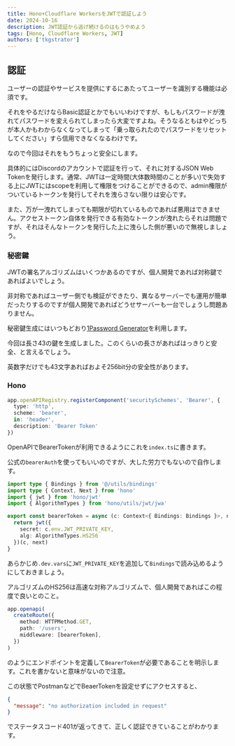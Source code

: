 ```yaml
---
title: Hono+Cloudflare WorkersをJWTで認証しよう
date: 2024-10-16
description: JWT認証から逃げ続けるのはもうやめよう
tags: [Hono, Cloudflare Workers, JWT]
authors: ['tkgstrator']
---
```


## 認証

ユーザーの認証やサービスを提供にするにあたってユーザーを識別する機能は必須です。

それをやるだけならBasic認証とかでもいいわけですが、もしもパスワードが洩れてパスワードを変えられてしまったら大変ですよね。そうなるともはやどっちが本人かもわからなくなってしまって「乗っ取られたのでパスワードをリセットしてください」すら信用できなくなるわけです。

なので今回はそれをもうちょっと安全にします。

具体的にはDiscordのアカウントで認証を行って、それに対するJSON Web Tokenを発行します。通常、JWTは一定時間(大体数時間のことが多い)で失効する上にJWTにはscopeを利用して権限をつけることができるので、admin権限がついているトークンを発行してそれを洩らさない限りは安心です。

また、万が一洩れてしまっても期限が切れているものであれば悪用はできません。アクセストークン自体を発行できる有効なトークンが洩れたらそれは問題ですが、それはそんなトークンを発行した上に洩らした側が悪いので無視しましょう。

### 秘密鍵

JWTの署名アルゴリズムはいくつかあるのですが、個人開発であれば対称鍵であればよいでしょう。

非対称であればユーザー側でも検証ができたり、異なるサーバーでも運用が簡単だったりするのですが個人開発であればどうせサーバーも一台でしょうし問題ありません。

秘密鍵生成にはいつもどおり[1Password Generator](https://1password.com/password-generator)を利用します。

今回は長さ43の鍵を生成しました。このくらいの長さがあればはっきりと安全、と言えるでしょう。

英数字だけでも43文字あればおよそ256bit分の安全性があります。

### Hono

```ts
app.openAPIRegistry.registerComponent('securitySchemes', 'Bearer', {
  type: 'http',
  scheme: 'bearer',
  in: 'header',
  description: 'Bearer Token'
})
```

OpenAPIでBearerTokenが利用できるようにこれを`index.ts`に書きます。

公式の`bearerAuth`を使ってもいいのですが、大した労力でもないので自作します。

```ts
import type { Bindings } from '@/utils/bindings'
import type { Context, Next } from 'hono'
import { jwt } from 'hono/jwt'
import { AlgorithmTypes } from 'hono/utils/jwt/jwa'

export const bearerToken = async (c: Context<{ Bindings: Bindings }>, next: Next) => {
  return jwt({
    secret: c.env.JWT_PRIVATE_KEY,
    alg: AlgorithmTypes.HS256
  })(c, next)
}
```

あらかじめ`.dev.vars`に`JWT_PRIVATE_KEY`を追加して`Bindings`で読み込めるようにしておきましょう。

アルゴリズムのHS256は高速な対称アルゴリズムで、個人開発であればこの程度で良いとのこと。

```ts
app.openapi(
  createRoute({
    method: HTTPMethod.GET,
    path: '/users',
    middleware: [bearerToken],
  })
)
```

のようにエンドポイントを定義して`BearerToken`が必要であることを明示します。これを書かないと意味がないので注意。

この状態でPostmanなどでBeaerTokenを設定せずにアクセスすると、

```json
{
  "message": "no authorization included in request"
}
```

でステータスコード401が返ってきて、正しく認証できていることがわかります。
